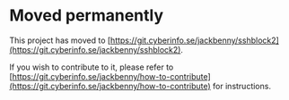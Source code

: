 # Moved permanently

This project has moved to [https://git.cyberinfo.se/jackbenny/sshblock2](https://git.cyberinfo.se/jackbenny/sshblock2).

If you wish to contribute to it, please refer to [https://git.cyberinfo.se/jackbenny/how-to-contribute](https://git.cyberinfo.se/jackbenny/how-to-contribute) for instructions.
